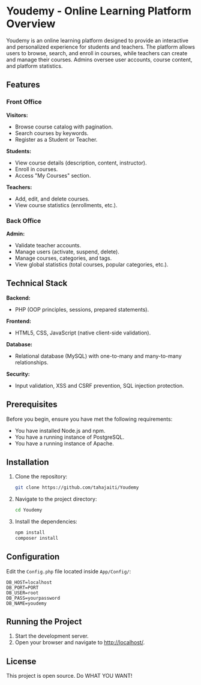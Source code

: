 # Youdemy - Online Learning Platform Overview

Youdemy is an online learning platform designed to provide an interactive and personalized experience for students and teachers. The platform allows users to browse, search, and enroll in courses, while teachers can create and manage their courses. Admins oversee user accounts, course content, and platform statistics.

## Features

### Front Office

**Visitors:**
- Browse course catalog with pagination.
- Search courses by keywords.
- Register as a Student or Teacher.

**Students:**
- View course details (description, content, instructor).
- Enroll in courses.
- Access "My Courses" section.

**Teachers:**
- Add, edit, and delete courses.
- View course statistics (enrollments, etc.).

### Back Office

**Admin:**
- Validate teacher accounts.
- Manage users (activate, suspend, delete).
- Manage courses, categories, and tags.
- View global statistics (total courses, popular categories, etc.).

## Technical Stack

**Backend:**
- PHP (OOP principles, sessions, prepared statements).

**Frontend:**
- HTML5, CSS, JavaScript (native client-side validation).

**Database:**
- Relational database (MySQL) with one-to-many and many-to-many relationships.

**Security:**
- Input validation, XSS and CSRF prevention, SQL injection protection.

## Prerequisites

Before you begin, ensure you have met the following requirements:
- You have installed Node.js and npm.
- You have a running instance of PostgreSQL.
- You have a running instance of Apache.

## Installation

1. Clone the repository:
   ```bash
   git clone https://github.com/tahajaiti/Youdemy
   ```

2. Navigate to the project directory:
   ```bash
   cd Youdemy
   ```

3. Install the dependencies:
   ```bash
   npm install
   composer install
   ```

## Configuration

Edit the `Config.php` file located inside `App/Config/`:

```env
DB_HOST=localhost
DB_PORT=PORT
DB_USER=root
DB_PASS=yourpassword
DB_NAME=youdemy
```

## Running the Project

1. Start the development server.
2. Open your browser and navigate to [http://localhost/](http://localhost/).

## License

This project is open source. Do WHAT YOU WANT!

